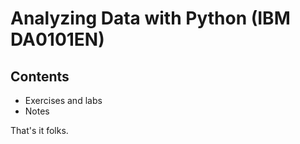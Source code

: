 # Analyzing Data with Python (IBM DA0101EN)

## Contents

 - Exercises and labs
 - Notes


That's it folks.
